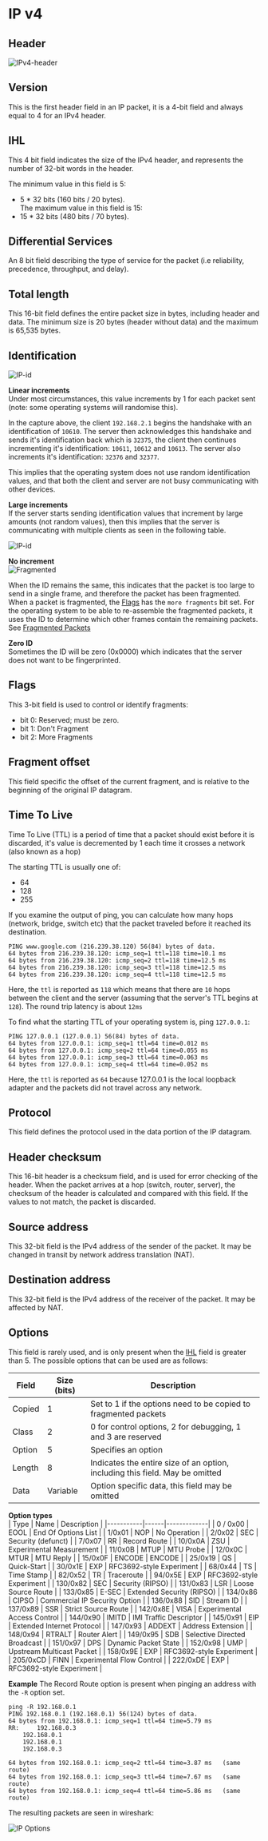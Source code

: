 # IP v4 

## Header
![IPv4-header](images/ip-v4.png)

## Version
This is the first header field in an IP packet, it is a 4-bit field and always equal to 4 for an IPv4 header.

## IHL
This 4 bit field indicates the size of the IPv4 header, and represents the number of 32-bit words in the header.   

The minimum value in this field is 5:   
- 5 * 32 bits (160 bits / 20 bytes).   
The maximum value in this field is 15:   
- 15 * 32 bits (480 bits / 70 bytes).

## Differential Services
An 8 bit field  describing the type of service for the packet (i.e reliability, precedence, throughput, and delay). 

## Total length
This 16-bit field defines the entire packet size in bytes, including header and data. The minimum size is 20 bytes (header without data) and the maximum is 65,535 bytes.

## Identification
![IP-id](images/id_order.png)

**Linear increments**   
Under most circumstances, this value increments by 1 for each packet sent (note: some operating systems will randomise this).  

In the capture above, the client `192.168.2.1` begins the handshake with an identification of `10610`. The server then acknowledges this handshake and sends it's identification back which is `32375`, the client then continues incrementing it's identification: `10611`, `10612` and `10613`. The server also increments it's identification: `32376` and `32377`.   

This implies that the operating system does not use random identification values, and that both the client and server are not busy communicating with other devices.   

**Large increments**   
If the server starts sending identification values that increment by large amounts (not random values), then this implies that the server is communicating with multiple clients as seen in the following table.

![IP-id](images/id_busy.png)

**No increment**   
![Fragmented](images/fragment.png)

When the ID remains the same, this indicates that the packet is too large to send in a single frame, and therefore the packet has been fragmented. When a packet is fragmented, the [Flags](#flags) has the `more fragments` bit set. For the operating system to be able to re-assemble the fragmented packets, it uses the ID to determine which other frames contain the remaining packets. See [Fragmented Packets](fragmented_packets.md#fragmented-packets)

**Zero ID**   
Sometimes the ID will be zero (0x0000) which indicates that the server does not want to be fingerprinted.

## Flags
This 3-bit field is used to control or identify fragments:   

- bit 0: Reserved; must be zero.
- bit 1: Don't Fragment
- bit 2: More Fragments

## Fragment offset
This field specific the offset of the current fragment, and is relative to the beginning of the original IP datagram.

## Time To Live
Time To Live (TTL) is a period of time that a packet should exist before it is discarded, it's value is decremented by 1 each time it crosses a network (also known as a hop)

The starting TTL is usually one of:
- 64
- 128
- 255

If you examine the output of ping, you can calculate how many hops (network, bridge, switch etc) that the packet traveled before it reached its destination.

```
PING www.google.com (216.239.38.120) 56(84) bytes of data.
64 bytes from 216.239.38.120: icmp_seq=1 ttl=118 time=10.1 ms
64 bytes from 216.239.38.120: icmp_seq=2 ttl=118 time=12.5 ms
64 bytes from 216.239.38.120: icmp_seq=3 ttl=118 time=12.5 ms
64 bytes from 216.239.38.120: icmp_seq=4 ttl=118 time=12.5 ms
```

Here, the `ttl` is reported as `118` which means that there are `10` hops between the client and the server (assuming that the server's TTL begins at `128`). The round trip latency is about `12ms`

To find what the starting TTL of your operating system is, ping `127.0.0.1`:

```
PING 127.0.0.1 (127.0.0.1) 56(84) bytes of data.
64 bytes from 127.0.0.1: icmp_seq=1 ttl=64 time=0.012 ms
64 bytes from 127.0.0.1: icmp_seq=2 ttl=64 time=0.055 ms
64 bytes from 127.0.0.1: icmp_seq=3 ttl=64 time=0.063 ms
64 bytes from 127.0.0.1: icmp_seq=4 ttl=64 time=0.052 ms
```

Here, the `ttl` is reported as `64` because 127.0.0.1 is the local loopback adapter and the packets did not travel across any network.


## Protocol
This field defines the protocol used in the data portion of the IP datagram.

## Header checksum
This 16-bit header is a checksum field, and is used for error checking of the header. When the packet arrives at a hop (switch, router, server), the checksum of the header is calculated and compared with this field. If the values to not match, the packet is discarded.

## Source address
This 32-bit field is the IPv4 address of the sender of the packet. It may be changed in transit by network address translation (NAT).

## Destination address
This 32-bit field is the IPv4 address of the receiver of the packet. It may be affected by NAT.

## Options
This field is rarely used, and is only present when the [IHL](#ihl) field is greater than 5. The possible options that can be used are as follows:  

| Field  | Size (bits) | Description  |
|--------|-------------|------------------------------------------------------------------------------|
| Copied | 1           | Set to 1 if the options need to be copied to fragmented packets              |
| Class  | 2           | 0 for control options, 2 for debugging, 1 and 3 are reserved                 |
| Option | 5          | Specifies an option                                                          |
| Length | 8           |  Indicates the entire size of an option, including this field. May be omitted |
| Data   | Variable    | Option specific data, this field may be omitted                              |

**Option types**   
| Type      | Name | Description |
|-----------|------|-------------|
| 0 / 0x00  | EOOL   | End Of Options List           |
| 1/0x01    | NOP    | No Operation                  |
| 2/0x02    | SEC    | Security (defunct)            |
| 7/0x07    | RR     | Record Route                  |
| 10/0x0A   | ZSU    | Experimental Measurement      |
| 11/0x0B   | MTUP   | MTU Probe                     |
| 12/0x0C   | MTUR   | MTU Reply                     |
| 15/0x0F   | ENCODE | ENCODE                        |
| 25/0x19   | QS     | Quick-Start                   |
| 30/0x1E   | EXP    | RFC3692-style Experiment      |
| 68/0x44   | TS     | Time Stamp                    |
| 82/0x52   | TR     | Traceroute                    |
| 94/0x5E   | EXP    | RFC3692-style Experiment      |
| 130/0x82  | SEC    | Security (RIPSO)              |
| 131/0x83  | LSR    | Loose Source Route            |
| 133/0x85  | E-SEC  | Extended Security (RIPSO)     |
| 134/0x86  | CIPSO  | Commercial IP Security Option |
| 136/0x88  | SID    | Stream ID                     |
| 137/0x89  | SSR    | Strict Source Route           |
| 142/0x8E  | VISA   | Experimental Access Control   |
| 144/0x90  | IMITD  | IMI Traffic Descriptor        |
| 145/0x91  | EIP    | Extended Internet Protocol    |
| 147/0x93  | ADDEXT | Address Extension             |
| 148/0x94  | RTRALT | Router Alert                  |
| 149/0x95  | SDB    | Selective Directed Broadcast  |
| 151/0x97  | DPS    | Dynamic Packet State          |
| 152/0x98  | UMP    | Upstream Multicast Packet     |
| 158/0x9E  | EXP    | RFC3692-style Experiment      |
| 205/0xCD  | FINN   | Experimental Flow Control     |
| 222/0xDE  | EXP    | RFC3692-style Experiment      |

**Example**
The Record Route option is present when pinging an address with the `-R` option set.

```
ping -R 192.168.0.1
PING 192.168.0.1 (192.168.0.1) 56(124) bytes of data.
64 bytes from 192.168.0.1: icmp_seq=1 ttl=64 time=5.79 ms
RR: 	192.168.0.3
	192.168.0.1
	192.168.0.1
	192.168.0.3

64 bytes from 192.168.0.1: icmp_seq=2 ttl=64 time=3.87 ms	(same route)
64 bytes from 192.168.0.1: icmp_seq=3 ttl=64 time=7.67 ms	(same route)
64 bytes from 192.168.0.1: icmp_seq=4 ttl=64 time=5.86 ms	(same route)
```

The resulting packets are seen in wireshark:

![IP Options](images/ip-options.png)


